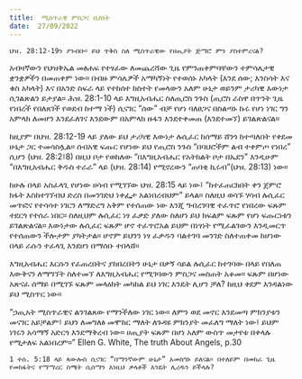 ```yaml
---
title:  ሚስጥራዊ ምስጋና ቢስነት
date:  27/09/2022
---
```


`ህዝ. 28:12-19ን ያንብቡ። ይህ ጥቅስ ስለ ሚስጥራዊው የሀጢያት ጅማሮ ምን ያስተምረናል?`

አብዛኛውን የህዝቅኤል መፅሐፍ የተፃፈው ለመጨረሻው ጊዜ የምንጠቀምባቸውን ተምሳሌታዊ ቋንቋዎችን በመጠቀም ነው። በብዙ  ምሳሌዎች አማካኝነት የተወሰኑ አካላት (እንደ ሰው; እንስሳት እና ቁስ አካላት) እና በአንድ ስፍራ ላይ የተከሰተ ክስተት የመላውን አለም ሁኔታ ወይንም ታሪካዊ እውነታ ሲገልጽልን ይታያል። ሕዝ. 28:1-10 ላይ እግዚአብሔር ስለጢሮስ ንጉስ (ጢሮስ ራስዋ በጥንት ጊዜ የነበረች የበለጸገች የወደብ ከተማ ነች) ሲናገር “ሰው” ብቻ የሆነ ባለፀጋና በስልጣኑ ኩሩ የሆነ ነገር ግን አምላክ ለመሆን እንደፈለገና እንደውም በአምላክ ዙፋን እንደተቀመጠ (እንደተመኘ) ይገልጽልናል።

ከዚያም በህዝ. 28:12-19 ላይ ያለው ይህ ታሪካዊ እውነታ ሉሲፈር ከሰማይ ሸንጎ ከተጣለበት የቀደመ ሁኔታ ጋር ተመሳስሏል። ሰብአዊ ፍጡር የሆነው ይህ የጢሮስ ንጉስ “በባህሮችም ልብ ተቀምጦ የነበረ” ሲሆን (ህዝ. 28:2፤8) በዚህ ቦታ የወከለው “በእግዚአብሔር የአትክልት ቦታ በኤደን” እንዲሁም “በእግዚአብሔር ቅዱስ ተራራ” ላይ (ህዝ. 28:14) የሚኖረውን “ጠባቂ ኪሩብ”(ህዝ. 28:13) ነው።

ከሁሉ በላይ አስፈላጊ የሆነው ሀሳብ የሚገኘው ህዝ. 28:15 ላይ ነው፤ “ከተፈጠርክበት ቀን ጀምሮ ክፋት እስከተገኘብህ ድረስ በመንገድህ ነቀፌታ አልነበረብህም” ይላል። ስለዚህ ወሳኙ ሃሳብ ሉሲፈር መጥፎና የተሳሳተ ነገርን ለማድረግ አቅም የተሰጠው ነው እንጂ ግብረገባዊ ተፈጥሮ የነበረው ፍጹም ተደርጎ የተሰራ ነበር። ስለዚህም ሉሲፈር ነፃ ፈቃድ ያለው ስለሆነ ይህ ክፍልም ፍጹም የሆነ ፍጡርነቱን ይገልጽልናል። እውነታው ሉሲፈር ፍጹም ሆኖ ተፈጥሮአል ይህም በነፃነት የሚፈልገውን እንዲመርጥ የተሰጠውን ችሎታም ያካትታል። ሆኖም ይህንን ነፃ ፈቃዱን ባልተገባ መንገድ ስለተጠቀመ ከሆነው በላይ ራሱን ተፈላጊ እንደሆነ በማሰቡ ተበላሸ።

እግዚአብሔር እርሱን የፈጠረበትና ያከበረበትን ሁኔታ በቃኝ ሳይል ሉሲፈር ከተገባው በላይ የበለጠ እውቅናን ለማግኘት ስለተመኘ ለእግዚአብሔር የሚገባውን ምስጋና መስጠት አቆመ። ፍጹም በሆነው አጽናፈ ሰማይ በሚገኙ ፍጹም መላዕክት መካከል ይህ ነገር እንዴት ሊሆን ቻለ? ከዚህ ቀደም እንዳልነው ይህ ሚስጥር ነው።

“ኃጢአት ሚስጥራዊና ልንገልጸው የማንችለው ነገር ነው። ለምን ወደ መኖር እንደመጣ ምክንያቱን መናገር አይቻልም፤ ይህን ለመግለፅ መሞከር  ማለት ለጉዳዩ ምክንያት መፈለግ ማለት ነው፤ ይህም ነገሩን አሳማኝ አድርጎ እንደማቅረብ ነው። ሀጢያት ፍጹም በሆነ አለም ውስጥ መታየቱ በቀላሉ የሚታለፍ አልነበረም።” Ellen G. White, The truth About Angels, p.30

`1 ተሰ. 5:18 ላይ ጳውሎስ ሲናገር “በማንኛውም ሁኔታ” አመስግኑ ይለናል። በተለይም በመከራ ጊዜ የመከፋትና የማማረር ስሜት ሲሰማን እነዚህ ቃላቶች እንዴት ሊረዱን ይችላሉ?`